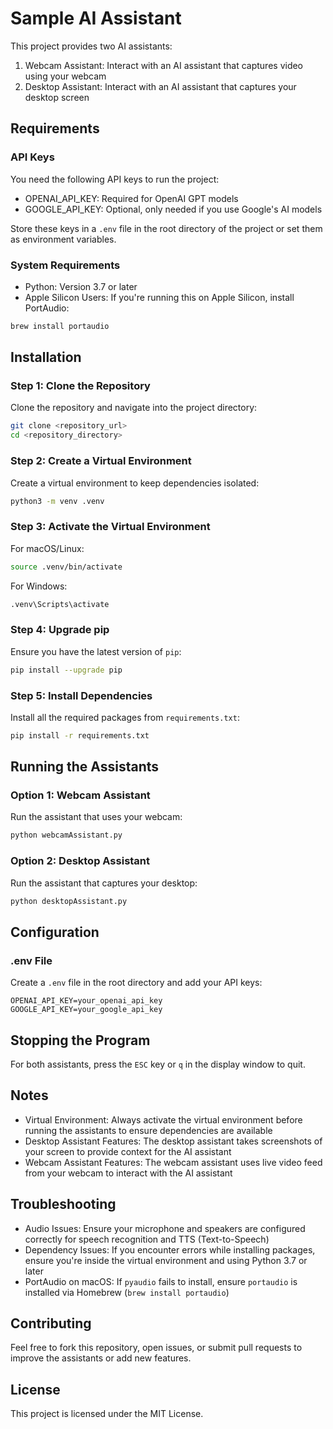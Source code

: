 # Sample AI Assistant

This project provides two AI assistants:

1. Webcam Assistant: Interact with an AI assistant that captures video using your webcam
2. Desktop Assistant: Interact with an AI assistant that captures your desktop screen

## Requirements

### API Keys

You need the following API keys to run the project:

- OPENAI_API_KEY: Required for OpenAI GPT models
- GOOGLE_API_KEY: Optional, only needed if you use Google's AI models

Store these keys in a `.env` file in the root directory of the project or set them as environment variables.

### System Requirements

- Python: Version 3.7 or later
- Apple Silicon Users: If you're running this on Apple Silicon, install PortAudio:

```bash
brew install portaudio
```

## Installation

### Step 1: Clone the Repository

Clone the repository and navigate into the project directory:

```bash
git clone <repository_url>
cd <repository_directory>
```

### Step 2: Create a Virtual Environment

Create a virtual environment to keep dependencies isolated:

```bash
python3 -m venv .venv
```

### Step 3: Activate the Virtual Environment

For macOS/Linux:

```bash
source .venv/bin/activate
```

For Windows:

```bash
.venv\Scripts\activate
```

### Step 4: Upgrade pip

Ensure you have the latest version of `pip`:

```bash
pip install --upgrade pip
```

### Step 5: Install Dependencies

Install all the required packages from `requirements.txt`:

```bash
pip install -r requirements.txt
```

## Running the Assistants

### Option 1: Webcam Assistant

Run the assistant that uses your webcam:

```bash
python webcamAssistant.py
```

### Option 2: Desktop Assistant

Run the assistant that captures your desktop:

```bash
python desktopAssistant.py
```

## Configuration

### .env File

Create a `.env` file in the root directory and add your API keys:

```
OPENAI_API_KEY=your_openai_api_key
GOOGLE_API_KEY=your_google_api_key
```

## Stopping the Program

For both assistants, press the `ESC` key or `q` in the display window to quit.

## Notes

- Virtual Environment: Always activate the virtual environment before running the assistants to ensure dependencies are available
- Desktop Assistant Features: The desktop assistant takes screenshots of your screen to provide context for the AI assistant
- Webcam Assistant Features: The webcam assistant uses live video feed from your webcam to interact with the AI assistant

## Troubleshooting

- Audio Issues: Ensure your microphone and speakers are configured correctly for speech recognition and TTS (Text-to-Speech)
- Dependency Issues: If you encounter errors while installing packages, ensure you're inside the virtual environment and using Python 3.7 or later
- PortAudio on macOS: If `pyaudio` fails to install, ensure `portaudio` is installed via Homebrew (`brew install portaudio`)

## Contributing

Feel free to fork this repository, open issues, or submit pull requests to improve the assistants or add new features.

## License

This project is licensed under the MIT License.